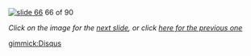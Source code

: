 [![slide 66](https://dl.dropboxusercontent.com/u/2977490/presentations/cookbook/img66.jpg)](67.md)
66 of 90

_Click on the image for the [next slide](67.md), or click [here for the previous one](65.md)_

[gimmick:Disqus](theodox-github)